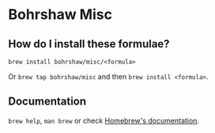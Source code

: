 # Bohrshaw Misc

## How do I install these formulae?

`brew install bohrshaw/misc/<formula>`

Or `brew tap bohrshaw/misc` and then `brew install <formula>`.

## Documentation

`brew help`, `man brew` or check [Homebrew's documentation](https://docs.brew.sh).
